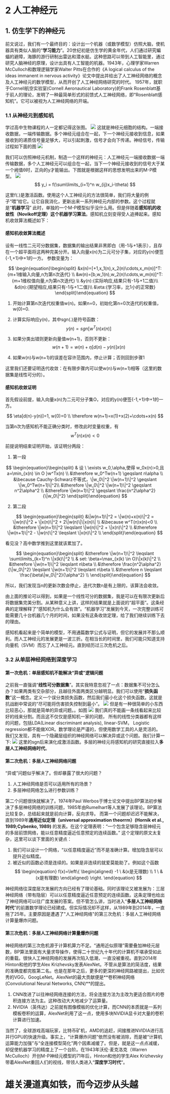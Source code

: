 # 2 人工神经元

## 1. 仿生学下的神经元
前文说过，我们有一个最终目的：设计出一个机器（或数学模型）仿照大脑，使机器具有类似人脑的“**学习能力**”。20世纪初是仿生学的黄金年代，人们通过研究蝙蝠的避障，海豚的游行研制出雷达和潜水艇。这种思路可以带到人工智能里，通过研究人脑神经的原理，设计出具有人工智能的机器。1943年，心理学家Warren McCulloch和数理逻辑学家Walter Pitts在合作的《A logical calculus of the ideas immanent in nervous activity》论文中提出并给出了人工神经网络的概念及人工神经元的数学模型，从而开创了人工神经网络研究的时代。 1957年，就职于Cornell航空实验室(Cornell Aeronautical Laboratory)的Frank Rosenblatt基于前人的理论，发明了一种最简单形式的前馈式人工神经网络，即“Rosenblatt感知机”。它可以被视为人工神经网络的开端。

###  1.1 从神经元到感知机
学过高中生物课程的人一定都记得这张图。
![](..\img\mozheng\大脑中神经元.png)
这就是神经元细胞的结构。一端接收数据，一端传输数据。多个神经元组合在一起，下一个神经元接收到信息，如果接收到的递质信号量足够大，可以引起刺激，信号才会向下传递。神经信号，传输过程如下面的图
![](..\img\mozheng\传递递质.png)

我们可以仿照神经元机制，制造一个这样的神经元：人工神经元一端接收数据一端传输数据，多个人工神经元可以组合在一起，当下一个神经元接收到的信号大于某一个阙值θ时，正向的y才能输出。下图就是根据这样的思想发明出来的M-P模型。
![](..\img\mozheng\仿生学模拟神经元.png)
$$
y_i = f(\sum\limits_{i=1}^n w_{ij}x_i-\theta)
$$

这里f(.)是激活函数。使用这个人工神经元的方法很简单，我们将大量的例子“喂”给它。让它自我消化，更新出来一系列神经元内部的参数。这个过程就是“**机器学习**”
此时，单独的一个M-P模型似乎没什么用。但是伴随着**感知机的收敛性（Novikoff定理）**这个**机器学习算法**。感知机立刻变得受人追捧起来。感知机收敛算法概述如下：

#### 感知机收敛算法概述

设有一线性二元可分数据集，数据集的输出结果非黑即白（用-1与+1表示），且存在一个超平面将这两种完美分开。输入向量x(n)为二元可分子集，对应的y(n)便签{-1,+1}中+1的一方。
参数变量为：

$$
\begin{equation}\begin{split}
&x(n)=[+1,x_1(n),x_2(n)\cdots,x_m(n)]^T:{m+1维输入向量,n为第n次迭代} \\
&w(n)=[b,w_1(n),w_2(n)\cdots,w_m(n)]^T:{m+1维权值向量,n为第n次迭代} \\
&y(n):{实际响应,结果只有-1与+1二值}\\
&d(n):{期望相应,结果只有-1与+1二值}\\
&\eta:{学习率，比1小的正常数}
\end{split}\end{equation}
$$

1. 开始计算第n次迭代权重值w(n)。如果n=0，初始化第n=0次迭代的权重值，w(0)=0.
2. 计算实际响应y(n)，其中sgn(.)是符号函数：
$$
y(n)=sgn[w^T(n)x(n)]
$$

3. 如果分类出错则更新向量值w(n+1)，否则不更新：
$$
w(n+1)=w(n)+\eta[d(n)-y(n)]x(n)
$$

4. 如果w(n)与w(n+1)的误差在容许范围内，停止计算；否则回到步骤1

这里我们还要证明迭代收敛：在有限步骤内可以使w(n)与w(n+1)相等（这里的数据集是线性可分的）。
#### 感知机收敛证明

首先假设前提，输入向量x(n)为二元可分子集O，对应的y(n)便签{-1,+1}中+1的一方。

$$
\eta[d(n)-y(n)]=1, w(0)=0 \\
\therefore w(n+1)=x(1)+x(2)+\cdots+x(n)
$$

当第n次为感知机不能正确分类时，修改此时变量权重，有
$$
w^T(n)x(n)<0
$$

前提说明结束证明开始，该证明分两段：

1. 第一段

$$
\begin{equation}\begin{split}
& 设 \ \exists w_0,\alpha,使得 w_0x(n)>0,且a=\min_{x(n) \in O }w^Tx(n) \\
&\therefore w_0^Tw(n+1) \geqslant n\alpha \\
&\because Cauchy-Schwarz不等式，\|w_0\|^2 \|w(n+1)\|^2 \geqslant \|w_0^Tw(n+1)\|^2\\
&\therefore \|w_0\|^2 \|w(n+1)\|^2 \geqslant n^2\alpha^2 \\
&\therefore \|w(n+1)\|^2 \geqslant \frac{n^2\alpha^2}{\|w_0\|^2}
\end{split}\end{equation}
$$

2. 第二段

$$
\begin{equation}\begin{split}
&\|w(n+1)\|^2 = \|w(n)+x(n)\|^2 = \|w(n)\|^2 + \|x(n)\|^2 + 2\|w(n)\|\|x(n)\| \\
&\because w^T(n)x(n)<0 \\
&\therefore \|w(n+1)\|^2 \leqslant \|w(n)\|^2 + \|x(n)\|^2 \\
&\therefore \|w(n+1)\|^2 - \|w(n)\|^2 \leqslant  \|x(n)\|^2 \\
\end{split}\end{equation}
$$

看见没？高中数学推到这里就该累加了。

$$
\begin{equation}\begin{split}
&\therefore \|w(n+1)\|^2  \leqslant \sum\limits_{k=1}^n \|x(k)\|^2 \\
& set: \beta=\max_{x(k) \in O}\|x(k)\|^2 \\
&\therefore \|w(n+1)\|^2  \leqslant n\beta \\
&\therefore \frac{n^2\alpha^2}{\|w_0\|^2} \leqslant \|w(n+1)\|^2 \leqslant n\beta \\
&\therefore n \leqslant \frac{\beta\|w_0\|^2}{\alpha^2} \\
\end{split}\end{equation}
$$

所以，我们发现当n的更新次数会停止，迭代次数n是有上限的，该算法会收敛。

由上面的推论可以得到，如果是一个线性可分的数据集，我是可以在有限次更新后将数据集完美分割。从某种意义上讲，这样的结果就是上面说的“超平面”。这条经典的定理解释了“感知机为什么会有效”。“机器学习”发展到今天，一次完整训练可能需要几十台机器几个月的时间，如果没有这条收敛定理，给了我们继续训练下去的理由。

感知机看起来是个简单的模型，不用通篇数学公式与证明，但它的发展并不那么顺利。而人工神经元的发展更是一波三折。在相当长的时间里，我们可能只知道支持向量机（SVM）而忘了人工神经元。直到经历过三次危机之后。

### 3.2 从单层神经网络到深度学习

#### 第一次危机：单层感知机不能解决“异或”逻辑问题

之前我一直强调“**线性可分数据集**”。其实我特意忽视了一点：数据集不可分怎么办？如果两类有交杂部分，且越往外面两类区分越明显。我们可以使用“**损失函数**”这一概念。定义一个误分类损失函数，然后我们最小化这个损失函数。这就是抗战剧中常说的“尽可能将伤害损失控制到最小”。
![](..\img\mozheng\SVM软间隔.gif)
但是有一种很简单的小东西比较恶心，那就是简单的异或问题。。如图
![](..\img\mozheng\异或问题.jpg)
我们真的不能画一条线看起来比较好的线来分割。而且这不仅仅是感知机一家的问题， 所有的线性分类器都有这样的问题，包括LDA(Linear discriminant analysis), linear-SVM， Logistic regression都不能做XOR。数学理论是严谨的，但使用数学工具的人是灵活的。我们又发现，具有一个隐藏层组织的神经网络可以解决异或这个问题。我们计算一下:
![](..\img\mozheng\两个神经元.png)
这里的sgn后来演化成激活函数。多层的神经元将感知机的研究直接拉入**多层人工神经网络时代**。

#### 第二次危机：多层人工神经网络问题

“异或”问题似乎解决了。但却暴露了很大的问题？
1. 人工神经网络是否可以适用所有的场景？
2. 多层神经网络怎么进行参数训练？

第二个问题很快就解决了。1974年Paul Werbos于博士论文中提出BP算法初步解决了多层神经网络的训练问题，1985年由Rumelhart等人发展了该理论。BP算法比较复杂，总结起来就是前向计算，反向求导。
而第一个问题却迟迟不能解决，直到1989年**通用近似定理（universal approximation theorrm）(Hornik et al., 1989;Cybenko, 1989)** 的发表。在这个定理表明：“一个包含足够隐含层神经元的多层前馈网络，能以任意精度逼近任意预定的连续函数。”
这个定理的原文太复杂，这里可以谈下里面的关键点：

1. 我们可以设计一个网络，“以任意精度逼近”而不是准确计算。增加隐含层可以提升近似精度。
2. 被近似的函数必须是连续的。如果是非连续的就爱莫能助了。例如这个函数
$$
\begin{equation}
f(x)=\left\{
\begin{aligned}
-1 \ &(x是无理数) \\
1 \ &(x是有理数)
\end{aligned}
\right.
\end{equation}
$$

神经网络往深度层次发展的方向已经有了理论基础。同时该理论又被发展为：三层神经网络（带有隐层）可以以任意精度逼近任意预定的连续函数。这条定理也给出了神经网络可以往广度发展的答案。但不管怎么讲，当时进入“**多层人工神经网络时代**”的前置数学理论已经建成。但实际情况却不这样，从1989年到2014年，一直拖了25年。主要原因是遭遇了"人工神经网络"的第三次危机：多层人工神经网络计算量爆炸问题。

#### 第三次危机：多层人工神经网络计算量爆炸问题
神经网络的第三次危机源于计算机算力不足。“通用近似原理”需要叠加神经元层数，BP算法里面有大量求导操作，使得二十世纪九十年代的计算机不堪承受如此的重载。很快人工神经网络的发展再次陷入低潮，一直没被重视。直到2014年Hinton和他的学生Alex Krizhevsky发表AlexNet。不管从是算法的简洁度，结果的准确度都完胜第二名。也是在那年之后，更多的更深的神经网路被提出，比如优秀的VGG，GoogLeNet。AlexNet的最大贡献便是**卷积神经网络(Convolutional Neural Networks, CNN)**的提出。
1. CNN改进了以往神经网络连接的方法，将全连接方法为主改为更适合图片的卷积连接方法为主。这种改动大大地减少了运算量。
2. NVIDIA（英伟达）之前就有图像模板的优化计算，而CNN的本质就是一系列模板卷积的运算，AlexNet利用了这一点，使用多块NVIDIA显卡对大量的卷积计算进行加速。

当然了，全球游戏高端玩家，比特币矿机，AMD的追赶，间接推进NVIDIA进行高并行GPU的快速升级。事实上，“计算爆炸问题”依然没有被消除，而是被“计算机运算能力加强”与“全连接模型简化”两个因素减缓了。但是，就是这一点点减缓，却促使机器学习的精度上了一个台阶。在1943年沃伦·麦克洛克（Warren McCulloch）开创M-P神经元模型的71年后，Hinton和他的学生Alex Krizhevsky带着AlexNet重回人们的视线，带领人类进入“**深度学习时代**“。


# 雄关漫道真如铁，而今迈步从头越
